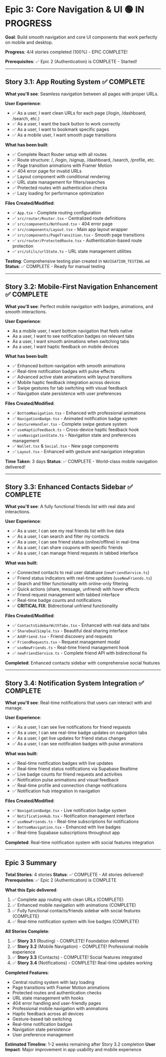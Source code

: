 # Epic 3: Core Navigation & UI 🟢 IN PROGRESS

**Goal**: Build smooth navigation and core UI components that work perfectly on mobile and desktop.

**Progress**: 4/4 stories completed (100%) - EPIC COMPLETE!

**Prerequisites**: ✅ Epic 2 (Authentication) is COMPLETE - Started!

---

## Story 3.1: App Routing System ✅ COMPLETE
**What you'll see**: Seamless navigation between all pages with proper URLs.

**User Experience**:
- ✅ As a user, I want clean URLs for each page (/login, /dashboard, /search, etc.)
- ✅ As a user, I want the back button to work correctly
- ✅ As a user, I want to bookmark specific pages
- ✅ As a mobile user, I want smooth page transitions

**What has been built**:
- ✅ Complete React Router setup with all routes
- ✅ Route structure: /, /login, /signup, /dashboard, /search, /profile, etc.
- ✅ Page transition animations with Framer Motion
- ✅ 404 error page for invalid URLs
- ✅ Layout component with conditional rendering
- ✅ URL state management for filters/searches
- ✅ Protected routes with authentication checks
- ✅ Lazy loading for performance optimization

**Files Created/Modified**:
- ✅ `App.tsx` - Complete routing configuration
- ✅ `src/router/Router.tsx` - Centralized route definitions  
- ✅ `src/components/NotFound.tsx` - 404 error page
- ✅ `src/components/Layout.tsx` - Main app layout wrapper
- ✅ `src/components/PageTransition.tsx` - Smooth page transitions
- ✅ `src/router/ProtectedRoute.tsx` - Authentication-based route protection
- ✅ `src/utils/urlState.ts` - URL state management utilities

**Testing**: Comprehensive testing plan created in `NAVIGATION_TESTING.md`
**Status**: ✅ COMPLETE - Ready for manual testing

---

## Story 3.2: Mobile-First Navigation Enhancement ✅ COMPLETE
**What you'll see**: Perfect mobile navigation with badges, animations, and smooth interactions.

**User Experience**:
- As a mobile user, I want bottom navigation that feels native
- As a user, I want to see notification badges on relevant tabs
- As a user, I want smooth animations when switching tabs
- As a user, I want haptic feedback on mobile devices

**What has been built**:
- ✅ Enhanced bottom navigation with smooth animations
- ✅ Real-time notification badges with pulse effects
- ✅ Advanced active state animations with layout transitions
- ✅ Mobile haptic feedback integration across devices
- ✅ Swipe gestures for tab switching with visual feedback
- ✅ Navigation state persistence with user preferences

**Files Created/Modified**:
- ✅ `BottomNavigation.tsx` - Enhanced with professional animations
- ✅ `NavigationBadge.tsx` - Animated notification badge system
- ✅ `GestureHandler.tsx` - Complete swipe gesture system
- ✅ `useHapticFeedback.ts` - Cross-device haptic feedback hook
- ✅ `useNavigationState.ts` - Navigation state and preferences management
- ✅ `Wallet.tsx` & `Social.tsx` - New page components
- ✅ `Layout.tsx` - Enhanced with gesture and navigation integration

**Time Taken**: 3 days
**Status**: ✅ COMPLETE - World-class mobile navigation delivered!

---

## Story 3.3: Enhanced Contacts Sidebar ✅ COMPLETE
**What you'll see**: A fully functional friends list with real data and interactions.

**User Experience**:
- ✅ As a user, I can see my real friends list with live data
- ✅ As a user, I can search and filter my contacts
- ✅ As a user, I can see friend status (online/offline) in real-time
- ✅ As a user, I can share coupons with specific friends
- ✅ As a user, I can manage friend requests in tabbed interface

**What was built**:
- ✅ Connected contacts to real user database (`newFriendService.ts`)
- ✅ Friend status indicators with real-time updates (`useNewFriends.ts`)
- ✅ Search and filter functionality with online-only filtering
- ✅ Quick actions (share, message, unfriend) with hover effects
- ✅ Friend request management with tabbed interface
- ✅ Real-time badge counts and notifications
- ✅ **CRITICAL FIX**: Bidirectional unfriend functionality

**Files Created/Modified**:
- ✅ `ContactsSidebarWithTabs.tsx` - Enhanced with real data and tabs
- ✅ `ShareDealSimple.tsx` - Beautiful deal sharing interface
- ✅ `AddFriend.tsx` - Friend discovery and requests
- ✅ `FriendRequests.tsx` - Request management modal
- ✅ `useNewFriends.ts` - Real-time friend management hook
- ✅ `newFriendService.ts` - Complete friend API with bidirectional fix

**Completed**: Enhanced contacts sidebar with comprehensive social features

---

## Story 3.4: Notification System Integration ✅ COMPLETE
**What you'll see**: Real-time notifications that users can interact with and manage.

**User Experience**:
- ✅ As a user, I can see live notifications for friend requests
- ✅ As a user, I can see real-time badge updates on navigation tabs
- ✅ As a user, I get live updates for friend status changes
- ✅ As a user, I can see notification badges with pulse animations

**What was built**:
- ✅ Real-time notification badges with live updates
- ✅ Real-time friend status notifications via Supabase Realtime
- ✅ Live badge counts for friend requests and activities
- ✅ Notification pulse animations and visual feedback
- ✅ Real-time profile and connection change notifications
- ✅ Notification hub integration in navigation

**Files Created/Modified**:
- ✅ `NavigationBadge.tsx` - Live notification badge system
- ✅ `NotificationHub.tsx` - Notification management interface
- ✅ `useNewFriends.ts` - Real-time subscriptions for notifications
- ✅ `BottomNavigation.tsx` - Enhanced with live badges
- ✅ Real-time Supabase subscriptions throughout app

**Completed**: Real-time notification system with social features integration

---

## Epic 3 Summary

**Total Stories**: 4 stories
**Status**: ✅ COMPLETE - All stories delivered!
**Prerequisites**: ✅ Epic 2 (Authentication) is COMPLETE

**What this Epic delivered**:
1. ✅ Complete app routing with clean URLs (COMPLETE)
2. ✅ Enhanced mobile navigation with animations (COMPLETE)
3. ✅ Fully functional contacts/friends sidebar with social features (COMPLETE)
4. ✅ Real-time notification system with live badges (COMPLETE)

**All Stories Complete**:
1. ✅ **Story 3.1** (Routing) - COMPLETE! Foundation delivered
2. ✅ **Story 3.2** (Mobile Navigation) - COMPLETE! Professional mobile experience
3. ✅ **Story 3.3** (Contacts) - COMPLETE! Social features integrated
4. ✅ **Story 3.4** (Notifications) - COMPLETE! Real-time updates working

**Completed Features**: 
- Central routing system with lazy loading
- Page transitions with Framer Motion animations
- Protected routes and authentication checks
- URL state management with hooks
- 404 error handling and user-friendly pages
- Professional mobile navigation with animations
- Haptic feedback across all devices
- Gesture-based tab switching
- Real-time notification badges
- Navigation state persistence
- User preference management

**Estimated Timeline**: 1-2 weeks remaining after Story 3.2 completion
**User Impact**: Major improvement in app usability and mobile experience
